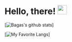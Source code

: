 # Hello, there! <img src="https://raw.githubusercontent.com/MartinHeinz/MartinHeinz/master/wave.gif" width="30px">

[![Bagas's github stats](https://github-readme-stats.vercel.app/api?username=w1th0ut&show_icons=true&theme=cobalt)]

[![My Favorite Langs](https://github-readme-stats.vercel.app/api/top-langs/?username=w1th0ut)]
